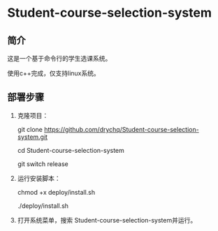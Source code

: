 # Student-course-selection-system


## 简介
这是一个基于命令行的学生选课系统。

使用c++完成，仅支持linux系统。

## 部署步骤
1. 克隆项目：
   
   git clone https://github.com/drychq/Student-course-selection-system.git

   cd Student-course-selection-system

   git switch release

2. 运行安装脚本：
   
   chmod +x deploy/install.sh

   ./deploy/install.sh

3. 打开系统菜单，搜索 Student-course-selection-system并运行。

